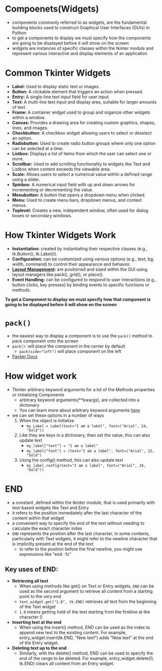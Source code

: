 # Compoenets(Widgets)
- components commonly referred to as widgets, are the fundamental building blocks used to construct Graphical User Interfaces (GUIs) in Python
- to get a components to display we must specify how the components are going to be displayed before it will show on the screen
- widgets are instances of specific classes within the tkinter module and represent various interactive and display elements of an application

# Common Tkinter Widgets
- **Label:** Used to display static text or images.
- **Button:** A clickable element that triggers an action when pressed.
- **Entry:** A single-line text input field for user input.
- **Text:** A multi-line text input and display area, suitable for larger amounts of text.
- **Frame:** A container widget used to group and organize other widgets within a window.
- **Canvas:** Provides a drawing area for creating custom graphics, shapes, lines, and images.
- **Checkbutton:** A checkbox widget allowing users to select or deselect an option.
- **Radiobutton:** Used to create radio button groups where only one option can be selected at a time.
- **Listbox:** Displays a list of items from which the user can select one or more.
- **Scrollbar:** Used to add scrolling functionality to widgets like Text and Listbox when content exceeds the viewable area.
- **Scale:** Allows users to select a numerical value within a defined range using a slider.
- **Spinbox:** A numerical input field with up and down arrows for incrementing or decrementing the value.
- **Menubutton:** A button that opens a dropdown menu when clicked.
- **Menu:** Used to create menu bars, dropdown menus, and context menus.
- **Toplevel:** Creates a new, independent window, often used for dialog boxes or secondary windows.

# How Tkinter Widgets Work
- **Instantiation:** created by instantiating their respective classes (e.g., tk.Button(), tk.Label()).
- **Configuration:** can be customized using various options (e.g., text, bg, width, command) to control their appearance and behavior.
- **[Layout Management](./LayoutManagement.md):** are positioned and sized within the GUI using layout managers like pack(), grid(), or place().
- **Event Handling:** can be configured to respond to user interactions (e.g., button clicks, key presses) by binding events to specific functions or methods.

**To get a Component to display we must specify how that component is going to be displayed before it will show on the screen**
# `pack()`
- the easiest way to display a component is to use the `pack()` method to pack component onto the screen
- `pack()`: will place the component in the center by default
    - `pack(side="left")` will place component on the left
- [Packer Docs](https://docs.python.org/3/library/tkinter.html#the-packer)


# How widget work
- Tkinter arbitrary keyword arguments for a lot of the Methods properties or initializing Components
    - arbitrary keyword arguments(**kwargs), are collected into a dictionary
    - You can learn more about arbitrary keyword arguments [here](../../../Functions/docs/CustomizedFunctions.md#unlimitedarbitrary-keyword-arguments--kwargs)
- we can set these options in a number of ways
    1. When the object is initialize
        - `my_Label = Label(text="I am a label", font=("Arial", 24, "bold"))`
    2. Like they are keys in a dictionary, then set the value, this can also update text
        - `my_label["text"] = "I am a label"`
        - `my_label["font"] = (text="I am a label", font=("Arial", 12, "bold")`
    3. Using the config() method, this can also update text
        - `my_label.config(text="I am a label", font=("Arial", 24, "bold"))`


# END
- a constant ,defined within the tkinter module, that is used primarily with text-based widgets like Text and Entry
- it refers to the position immediately after the last character of the content within that widget
- a convenient way to specify the end of the text without needing to calculate the exact character index
- `END` represents the position after the last character, in some contexts, particularly with Text widgets, it might refer to the newline character that is implicitly present at the end of the text
    - to refer to the position before the final newline, you might use expressions like "end -1c"

## Key uses of END:
- **Retrieving all text**
    - When using methods like get() on Text or Entry widgets, `END` can be used as the second argument to retrieve all content from a starting point to the very end
    - `text_widget.get("1.0", tk.END)` retrieves all text from the beginning of the Text widget
    - `1.0` means getting hold of the text starting from the firstline at the character 0
- **Inserting text at the end**
    - When using the insert() method, END can be used as the index to append new text to the existing content. For example, entry_widget.insert(tk.END, "New text") adds "New text" at the end of the Entry widget.
- **Deleting text up to the end**
    - Similarly, with the delete() method, END can be used to specify the end of the range to be deleted. For example, entry_widget.delete(0, tk.END) clears all content from an Entry widget.